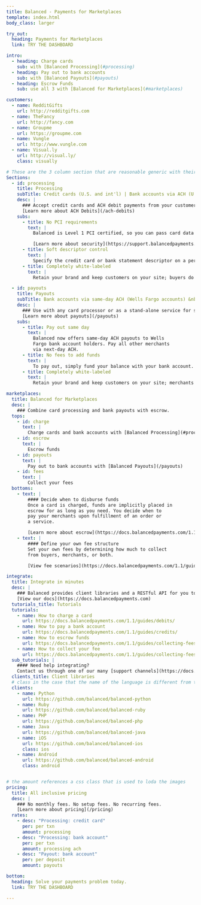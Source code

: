 ```yaml
---
title: Balanced - Payments for Marketplaces
template: index.html
body_class: larger

try_out:
  heading: Payments for Marketplaces
  link: TRY THE DASHBOARD

intro:
  - heading: Charge cards
    sub: with [Balanced Processing](#processing)
  - heading: Pay out to bank accounts
    sub: with [Balanced Payouts](#payouts)
  - heading: Escrow Funds
    sub: use all 3 with [Balanced for Marketplaces](#marketplaces)

customers:
  - name: RedditGifts
    url: http://redditgifts.com
  - name: TheFancy
    url: http://fancy.com
  - name: Groupme
    url: https://groupme.com
  - name: Vungle
    url: http://www.vungle.com
  - name: Visual.ly
    url: http://visual.ly/
    class: visually

# These are the 3 column section that are reasonable generic with their format
Sections:
  - id: processing
    title: Processing
    subTitle: Credit cards (U.S. and int'l) | Bank accounts via ACH (U.S. only)
    desc: |
      ### Accept credit cards and ACH debit payments from your customers.
      [Learn more about ACH Debits](/ach-debits)
    subs:
      - title: No PCI requirements
        text: |
          Balanced is Level 1 PCI certified, so you can pass card data directly to us without worrying about compliance.

          [Learn more about security](https://support.balancedpayments.com/hc/en-us/categories/200005004-Security)
      - title: Soft descriptor control
        text: |
          Specify the credit card or bank statement descriptor on a per-transaction basis.
      - title: Completely white-labeled
        text: |
          Retain your brand and keep customers on your site; buyers do not need to sign up for a Balanced account.

  - id: payouts
    title: Payouts
    subTitle: Bank accounts via same-day ACH (Wells Fargo accounts) &nbsp;|&nbsp; Bank accounts via next-day ACH (U.S. only)
    desc: |
      ### Use with any card processor or as a stand-alone service for same-day bank deposits.
      [Learn more about payouts](/payouts)
    subs:
      - title: Pay out same day
        text: |
          Balanced now offers same-day ACH payouts to Wells
          Fargo bank account holders. Pay all other merchants
          via next-day ACH.
      - title: No fees to add funds
        text: |
          To pay out, simply fund your balance with your bank account.
      - title: Completely white-labeled
        text: |
          Retain your brand and keep customers on your site; merchants do not need to sign up for a Balanced account.

marketplaces:
  title: Balanced for Marketplaces
  desc: |
    ### Combine card processing and bank payouts with escrow.
  tops:
    - id: charge
      text: |
        Charge cards and bank accounts with [Balanced Processing](#processing)
    - id: escrow
      text: |
        Escrow funds
    - id: payouts
      text: |
        Pay out to bank accounts with [Balanced Payouts](/payouts)
    - id: fees
      text: |
        Collect your fees
  bottoms:
    - text: |
        #### Decide when to disburse funds
        Once a card is charged, funds are implicitly placed in
        escrow for as long as you need. You decide when to
        pay your merchants upon fulfillment of an order or
        a service.

        [Learn more about escrow](https://docs.balancedpayments.com/1.1/guides/escrow/)
    - text: |
        #### Define your own fee structure
        Set your own fees by determining how much to collect
        from buyers, merchants, or both.

        [View fee scenarios](https://docs.balancedpayments.com/1.1/guides/collecting-fees/)

integrate:
  title: Integrate in minutes
  desc: |
    ### Balanced provides client libraries and a RESTful API for you to easily integrate.
    [View our docs](https://docs.balancedpayments.com)
  tutorials_title: Tutorials
  tutorials:
    - name: How to charge a card
      url: https://docs.balancedpayments.com/1.1/guides/debits/
    - name: How to pay a bank account
      url: https://docs.balancedpayments.com/1.1/guides/credits/
    - name: How to escrow funds
      url: https://docs.balancedpayments.com/1.1/guides/collecting-fees/
    - name: How to collect your fee
      url: https://docs.balancedpayments.com/1.1/guides/collecting-fees/#inclusive-fees
  sub_tutorials: |
    #### Need help integrating?
    Contact us through one of our many [support channels](https://docs.balancedpayments.com/1.1/overview/#support).
  clients_title: Client libraries
  # class in the case that the name of the language is different from the css class for the image
  clients:
    - name: Python
      url: https://github.com/balanced/balanced-python
    - name: Ruby
      url: https://github.com/balanced/balanced-ruby
    - name: PHP
      url: https://github.com/balanced/balanced-php
    - name: Java
      url: https://github.com/balanced/balanced-java
    - name: iOS
      url: https://github.com/balanced/balanced-ios
      class: ios
    - name: Android
      url: https://github.com/balanced/balanced-android
      class: android


# the amount references a css class that is used to loda the images
pricing:
  title: All inclusive pricing
  desc: |
    ### No monthly fees. No setup fees. No recurring fees.
    [Learn more about pricing](/pricing)
  rates:
    - desc: "Processing: credit card"
      per: per txn
      amount: processing
    - desc: "Processing: bank account"
      per: per txn
      amount: processing ach
    - desc: "Payout: bank account"
      per: per deposit
      amount: payouts

bottom:
  heading: Solve your payments problem today.
  link: TRY THE DASHBOARD

---
```

